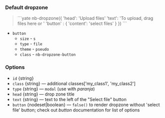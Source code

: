 ### Default dropzone
> <div example="dropzone-default"/>
> ```yate
> nb-dropzone({
>      'head': 'Upload files'
>      'text': 'To upload, drag files here or '
>      'button' : {
>          'content': 'select files'
>      }
>  })
> ```

* `button`
    * `size` - `s`
    * `type` - `file`
    * `theme` - `pseudo`
    * `class` - `nb-dropzone-button`

### Options

* `id` {string}
* `class` {string} — additional classes['my_class1', 'my_class2'] 
* `type` {string} — `modal` (use with _paranja_)
* `head` {string} — drop zone title
* `text` {string} — text to the left of the "Select file" button
* `button` {nodeset|boolean} — `false()` to render dropzone without 'select file' button; check out _button_ documentation for list of options


